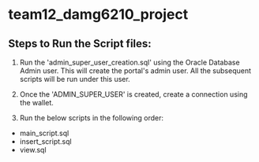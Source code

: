 # team12_damg6210_project

## Steps to Run the Script files:

1. Run the 'admin_super_user_creation.sql' using the Oracle Database Admin user. This will create the portal's admin user. All the subsequent scripts will be run under this user.

2. Once the 'ADMIN_SUPER_USER' is created, create a connection using the wallet.

3. Run the below scripts in the following order:
- main_script.sql
- insert_script.sql
- view.sql


